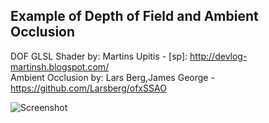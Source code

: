 Example of Depth of Field and Ambient Occlusion
-----------------------------------------------

DOF GLSL Shader by: Martins Upitis - [sp]: http://devlog-martinsh.blogspot.com/   
Ambient Occlusion by: Lars Berg,James George - https://github.com/Larsberg/ofxSSAO  

![Screenshot](https://raw.github.com/kamend/DOF_Example/master/bin/data/demo.png)
